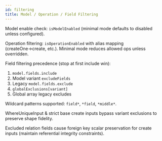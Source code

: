 ```yaml
---
id: filtering
title: Model / Operation / Field Filtering
---
```


Model enable check: `isModelEnabled` (minimal mode defaults to disabled unless configured).

Operation filtering: `isOperationEnabled` with alias mapping (createOne→create, etc.). Minimal mode reduces allowed ops unless overridden.

Field filtering precedence (stop at first include win):
1. `model.fields.include`
2. Model variant `excludeFields`
3. Legacy `model.fields.exclude`
4. `globalExclusions[variant]`
5. Global array legacy excludes

Wildcard patterns supported: `field*`, `*field`, `*middle*`.

WhereUniqueInput & strict base create inputs bypass variant exclusions to preserve shape fidelity.

Excluded relation fields cause foreign key scalar preservation for create inputs (maintain referential integrity constraints).
